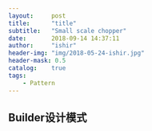 ```yaml
---
layout:     post
title:      "title"
subtitle:   "Small scale chopper"
date:       2018-09-14 14:37:11
author:     "ishir"
header-img: "img/2018-05-24-ishir.jpg"
header-mask: 0.5
catalog:    true
tags:
    - Pattern
---
```

**<font size="5">  </font>**
<!--上标：º ¹ ² ³ ⁴⁵ ⁶ ⁷ ⁸ ⁹ ⁺ ⁻ ⁼ ⁽ ⁾ ⁿ ′ ½下标：₀ ₁ ₂ ₃ ₄ ₅ ₆ ₇ ₈ ₉ ₊ ₋ ₌ ₍ ₎-->

## Builder设计模式
